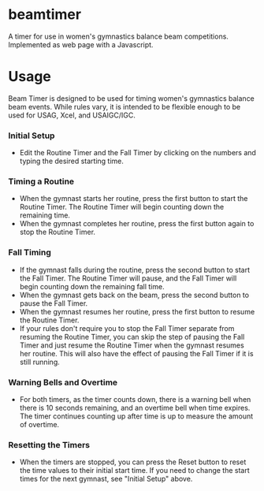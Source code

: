 # beamtimer
A timer for use in women's gymnastics balance beam competitions. Implemented as web page with a Javascript.

# Usage
Beam Timer is designed to be used for timing women's gymnastics balance beam events. While rules vary, it is intended to be flexible enough to be used for USAG, Xcel, and USAIGC/IGC.

### Initial Setup
* Edit the Routine Timer and the Fall Timer by clicking on the numbers and typing the desired starting time.

### Timing a Routine
* When the gymnast starts her routine, press the first button to start the Routine Timer. The Routine Timer will begin counting down the remaining time.
* When the gymnast completes her routine, press the first button again to stop the Routine Timer.

### Fall Timing
* If the gymnast falls during the routine, press the second button to start the Fall Timer. The Routine Timer will pause, and the Fall Timer will begin counting down the remaining fall time.
* When the gymnast gets back on the beam, press the second button to pause the Fall Timer. 
* When the gymnast resumes her routine, press the first button to resume the Routine Timer.
* If your rules don't require you to stop the Fall Timer separate from resuming the Routine Timer, you can skip the step of pausing the Fall Timer and just resume the Routine Timer when the gymnast resumes her routine. This will also have the effect of pausing the Fall Timer if it is still running.

### Warning Bells and Overtime
* For both timers, as the timer counts down, there is a warning bell when there is 10 seconds remaining, and an overtime bell when time expires. The timer continues counting up after time is up to measure the amount of overtime.

### Resetting the Timers
* When the timers are stopped, you can press the Reset button to reset the time values to their initial start time. If you need to change the start times for the next gymnast, see "Initial Setup" above.
